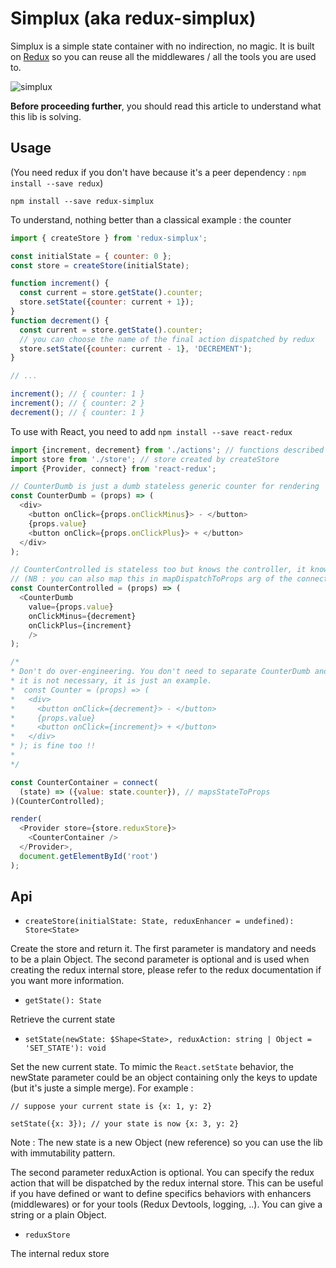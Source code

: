 # Simplux (aka redux-simplux)

Simplux is a simple state container with no indirection, no magic. It is built on [Redux](https://github.com/reactjs/redux) so you can reuse all the middlewares / all the tools you are used to.

![simplux](https://cloud.githubusercontent.com/assets/1775047/22173939/225879b8-dfd1-11e6-8ffb-783020543590.png)

**Before proceeding further**, you should read this article to understand what this lib is solving.

## Usage

(You need redux if you don't have because it's a peer dependency : `npm install --save redux`)

`npm install --save redux-simplux`

To understand, nothing better than a classical example : the counter

```js
import { createStore } from 'redux-simplux';

const initialState = { counter: 0 };
const store = createStore(initialState);

function increment() {
  const current = store.getState().counter;
  store.setState({counter: current + 1});
}
function decrement() {
  const current = store.getState().counter;
  // you can choose the name of the final action dispatched by redux
  store.setState({counter: current - 1}, 'DECREMENT');
}

// ...

increment(); // { counter: 1 }
increment(); // { counter: 2 }
decrement(); // { counter: 1 }
```

To use with React, you need to add `npm install --save react-redux`

```js
import {increment, decrement} from './actions'; // functions described above
import store from './store'; // store created by createStore
import {Provider, connect} from 'react-redux';

// CounterDumb is just a dumb stateless generic counter for rendering
const CounterDumb = (props) => (
  <div>
    <button onClick={props.onClickMinus}> - </button>
    {props.value}
    <button onClick={props.onClickPlus}> + </button>
  </div>
);

// CounterControlled is stateless too but knows the controller, it knows "increment" & "decrement".
// (NB : you can also map this in mapDispatchToProps arg of the connect function)
const CounterControlled = (props) => (
  <CounterDumb
    value={props.value}
    onClickMinus={decrement}
    onClickPlus={increment}
    />
);

/*
* Don't do over-engineering. You don't need to separate CounterDumb and CounterControlled if
* it is not necessary, it is just an example.
*  const Counter = (props) => (
*   <div>
*     <button onClick={decrement}> - </button>
*     {props.value}
*     <button onClick={increment}> + </button>
*   </div>
* ); is fine too !!
*
*/

const CounterContainer = connect(
  (state) => ({value: state.counter}), // mapsStateToProps
)(CounterControlled);

render(
  <Provider store={store.reduxStore}>
    <CounterContainer />
  </Provider>,
  document.getElementById('root')
);
```

## Api

* `createStore(initialState: State, reduxEnhancer = undefined): Store<State>`

Create the store and return it. The first parameter is mandatory and needs to be a plain Object. The second parameter is optional and is used when creating the redux internal store, please refer to the redux documentation if you want more information.

* `getState(): State`

Retrieve the current state

* `setState(newState: $Shape<State>, reduxAction: string | Object = 'SET_STATE'): void`

Set the new current state. To mimic the `React.setState` behavior, the newState parameter could be an object containing only the keys to update (but it's juste a simple merge). For example :

```
// suppose your current state is {x: 1, y: 2}

setState({x: 3}); // your state is now {x: 3, y: 2}
```

Note : The new state is a new Object (new reference) so you can use the lib with immutability pattern.

The second parameter reduxAction is optional. You can specify the redux action that will be dispatched by the redux internal store. This can be useful if you have defined or want to define specifics behaviors with enhancers (middlewares) or for your tools (Redux Devtools, logging, ..). You can give a string or a plain Object.

* `reduxStore`

The internal redux store
